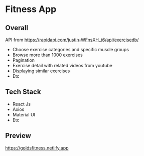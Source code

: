 #                                      Fitness App

## Overall

API from https://rapidapi.com/justin-WFnsXH_t6/api/exercisedb/

- Choose exercise categories and specific muscle groups
- Browse more than 1000 exercises
- Pagination
- Exercise detail with related videos from youtube
- Displaying similar exercises
- Etc

## Tech Stack

- React Js
- Axios
- Material UI
- Etc

## Preview

https://goldsfitness.netlify.app




